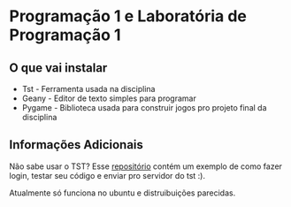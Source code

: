# Programação 1 e Laboratória de Programação 1

## O que vai instalar

* Tst - Ferramenta usada na disciplina
* Geany - Editor de texto simples para programar
* Pygame - Biblioteca usada para construir jogos pro projeto final da disciplina


## Informações Adicionais

Não sabe usar o TST? Esse [repositório](https://github.com/thayannevls/tst) contém um exemplo de como fazer login, testar seu código e enviar pro servidor do tst :).

Atualmente só funciona no ubuntu e distruibuições parecidas.
